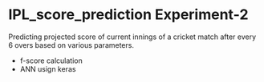 # IPL_score_prediction Experiment-2
Predicting projected score of current innings of a cricket match after every 6 overs based on various parameters.
- f-score calculation
- ANN usign keras
